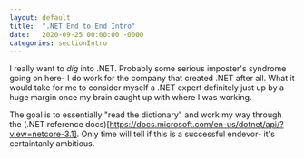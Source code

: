 ```yaml
---
layout: default
title:  ".NET End to End Intro"
date:   2020-09-25 00:00:00 -0000
categories: sectionIntro
---
```


I really want to *dig* into .NET. Probably some serious imposter's syndrome going on here- I do work for the company that created .NET after all. What it would take for me to consider myself a .NET expert definitely just up by a huge margin once my brain caught up with where I was working.

The goal is to essentially "read the dictionary" and work my way through the (.NET reference docs)[https://docs.microsoft.com/en-us/dotnet/api/?view=netcore-3.1]. Only time will tell if this is a successful endevor- it's certaintanly ambitious.
